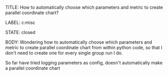 TITLE:
How to automatically choose which parameters and metric to create parallel coordinate chart?

LABEL:
c:misc

STATE:
closed

BODY:
Wondering how to automatically choose which parameters and metric to create parallel coordinate chart from within python code, so that I don't need to create one for every single group run I do.

So far have tried logging parameters as config, doesn't automatically make a parallel coordinate chart

